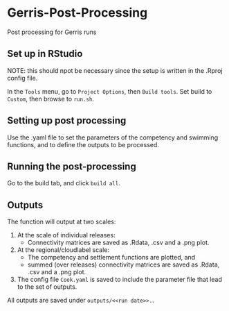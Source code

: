 # Gerris-Post-Processing
Post processing for Gerris runs

## Set up in RStudio
NOTE: this should npot be necessary since the setup is written in the .Rproj config file.

In the ```Tools``` menu, go to ```Project Options```, then ```Build tools```. Set build to ```Custom```, then browse to ```run.sh```.

## Setting up post processing

Use the .yaml file to set the parameters of the competency and swimming functions, and to define the outputs to be processed.

## Running the post-processing

Go to the build tab, and click ```build all```.

## Outputs

The function will output at two scales: 

1. At the scale of individual releases: 
    * Connectivity matrices are saved as .Rdata, .csv and a .png plot.
2. At the regional/cloudlabel scale: 
    * The competency and settlement functions are plotted, and 
    * summed (over releases) connectivity matrices are saved as .Rdata, .csv and a .png plot.
3. The config file ```Cook.yaml``` is saved to include the parameter file that lead to the set of outputs.

All outputs are saved under ```outputs/<<run date>>.```.

